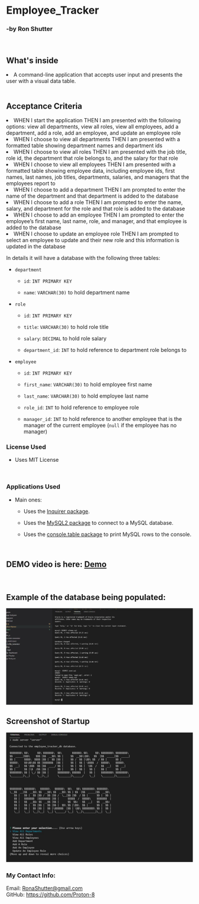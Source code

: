 # Employee_Tracker
<h3>-by Ron Shutter </h3><br>

<h2> What's inside </h2>
<li>A command-line application that accepts user input and presents the user with a visual data table.</li>

<br>

## Acceptance Criteria
<li> WHEN I start the application THEN I am presented with the following options: view all departments, view all roles, view all employees, add a department, add a role, add an employee, and update an employee role</li>
<li> WHEN I choose to view all departments THEN I am presented with a formatted table showing department names and department ids 
<li> WHEN I choose to view all roles 
THEN I am presented with the job title, role id, the department that role belongs to, and the salary for that role
<li>WHEN I choose to view all employees
THEN I am presented with a formatted table showing employee data, including employee ids, first names, last names, job titles, departments, salaries, and managers that the employees report to
<li>WHEN I choose to add a department
THEN I am prompted to enter the name of the department and that department is added to the database
<li>WHEN I choose to add a role
THEN I am prompted to enter the name, salary, and department for the role and that role is added to the database
<li>WHEN I choose to add an employee
THEN I am prompted to enter the employee’s first name, last name, role, and manager, and that employee is added to the database
<li>WHEN I choose to update an employee role
THEN I am prompted to select an employee to update and their new role and this information is updated in the database 

</p>
In details it will have a database with the following three tables:

* `department`

    * `id`: `INT PRIMARY KEY`

    * `name`: `VARCHAR(30)` to hold department name

* `role`

    * `id`: `INT PRIMARY KEY`

    * `title`: `VARCHAR(30)` to hold role title

    * `salary`: `DECIMAL` to hold role salary

    * `department_id`: `INT` to hold reference to department role belongs to

* `employee`

    * `id`: `INT PRIMARY KEY`

    * `first_name`: `VARCHAR(30)` to hold employee first name

    * `last_name`: `VARCHAR(30)` to hold employee last name

    * `role_id`: `INT` to hold reference to employee role

    * `manager_id`: `INT` to hold reference to another employee that is the manager of the current employee (`null` if the employee has no manager)

### License Used

* Uses MIT License

 <br>




### Applications Used

* Main ones:

    * Uses the [Inquirer package](https://www.npmjs.com/package/inquirer).

    * Uses the [MySQL2 package](https://www.npmjs.com/package/mysql2) to connect to a MySQL database.

    * Uses the [console.table package](https://www.npmjs.com/package/console.table) to print MySQL rows to the console.


</p>
<br>

## DEMO video is here: <a href="https://watch.screencastify.com/v/lPKEza7z3VpjVCrZro3o "> Demo</a>



<br>
<h2>  Example of the database being populated: </h2>

<img src="assets\Parts_seeded.JPG" alt="seed demo">

</p>
<h2>Screenshot of Startup</h2>

<img src="assets\Startup.jpg" alt="start screenshot">
<p>








### My Contact Info:

Email: RonaShutter@gmail.com<br>
GitHub: https://github.com/Proton-8
